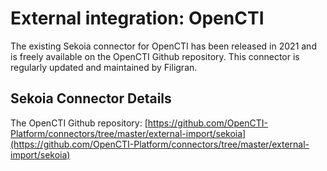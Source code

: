 # External integration: OpenCTI

The existing Sekoia connector for OpenCTI has been released in 2021 and is freely available on the OpenCTI Github repository. This connector is regularly updated and maintained by Filigran.

## Sekoia Connector Details

The OpenCTI Github repository: [https://github.com/OpenCTI-Platform/connectors/tree/master/external-import/sekoia](https://github.com/OpenCTI-Platform/connectors/tree/master/external-import/sekoia) 
